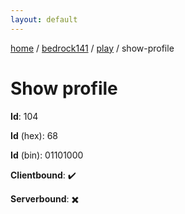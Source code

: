```yaml
---
layout: default
---
```


[home](/)  /  [bedrock141](/protocol/bedrock141)  /  [play](/protocol/bedrock141/play)  /  show-profile

# Show profile

**Id**: 104

**Id** (hex): 68

**Id** (bin): 01101000

**Clientbound**: ✔️

**Serverbound**: ✖️

